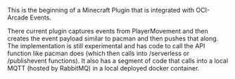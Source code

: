This is the beginning of a Minecraft Plugin that is integrated with OCI-Arcade Events.

There current plugin captures events from PlayerMovement and then creates the event payload similar to pacman and then pushes that along. The implementation is still experimental and has code to call the API function like pacman does (which then calls into /serverless or /publishevent functions). It also has a segment of code that calls into a local MQTT (hosted by RabbitMQ) in a local deployed docker container.
